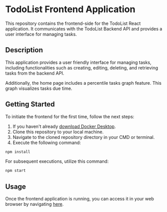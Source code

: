 # TodoList Frontend Application

This repository contains the frontend-side for the TodoList React application. It communicates with the TodoList Backend API and provides a user interface for managing tasks.

## Description

This application provides a user friendly interface for managing tasks, including functionalities such as creating, editing, deleting, and retrieving tasks from the backend API.

Additionally, the home page includes a percentile tasks graph feature. This graph visualizes tasks due time.

## Getting Started

To initiate the frontend for the first time, follow the next steps:

1. If you haven't already [download Docker Desktop](https://www.docker.com/products/docker-desktop).
2. Clone this repository to your local machine.
3. Navigate to the cloned repository directory in your CMD or terminal.
4. Execute the following command:

```bash
npm install
```

For subsequent executions, utilize this command:

```bash
npm start
```

## Usage

Once the frontend application is running, you can access it in your web browser by navigating [here](http://localhost:5173).